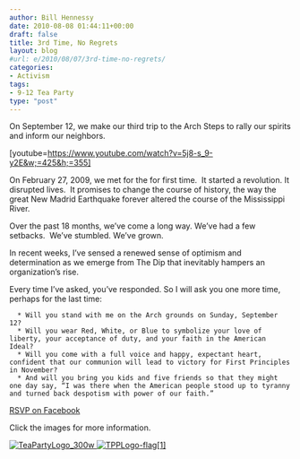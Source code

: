```yaml
---
author: Bill Hennessy
date: 2010-08-08 01:44:11+00:00
draft: false
title: 3rd Time, No Regrets
layout: blog
#url: e/2010/08/07/3rd-time-no-regrets/
categories:
- Activism
tags:
- 9-12 Tea Party
type: "post"
---
```


On September 12, we make our third trip to the Arch Steps to rally our spirits and inform our neighbors.





[youtube=https://www.youtube.com/watch?v=5j8-s_9-y2E&w;=425&h;=355]





On February 27, 2009, we met for the for first time.  It started a revolution. It disrupted lives.  It promises to change the course of history, the way the great New Madrid Earthquake forever altered the course of the Mississippi River.

Over the past 18 months, we’ve come a long way. We’ve had a few setbacks.  We’ve stumbled. We’ve grown.

In recent weeks, I’ve sensed a renewed sense of optimism and determination as we emerge from The Dip that inevitably hampers an organization’s rise.

Every time I’ve asked, you’ve responded. So I will ask you one more time, perhaps for the last time:



	  * Will you stand with me on the Arch grounds on Sunday, September 12?
	  * Will you wear Red, White, or Blue to symbolize your love of liberty, your acceptance of duty, and your faith in the American Ideal?
	  * Will you come with a full voice and happy, expectant heart, confident that our communion will lead to victory for First Principles in November?
	  * And will you bring you kids and five friends so that they might one day say, “I was there when the American people stood up to tyranny and turned back despotism with power of our faith.”

[RSVP on Facebook](https://www.facebook.com/home.php?#!/event.php?eid=135896759783481)

Click the images for more information.

[![TeaPartyLogo_300w](https://stlouisteaparty.com/wp-content/uploads/2010/08/TeaPartyLogo_300w_thumb.png)
](https://stlouisteaparty.com/2010/08/03/the-best-st-louis-tea-party-evah/)[![TPPLogo-flag[1]](https://stlouisteaparty.com/wp-content/uploads/2010/08/TPPLogoflag1.jpg)
](https://teapartypatriots.org/Recycle/Recycle.aspx)
